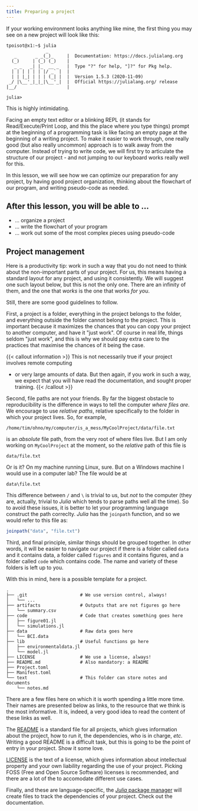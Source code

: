 ```yaml
---
title: Preparing a project
---
```


If your working environment looks anything like mine, the first thing you may
see on a new project will look like this:

~~~
tpoisot@x1:~$ julia
               _
   _       _ _(_)_     |  Documentation: https://docs.julialang.org
  (_)     | (_) (_)    |
   _ _   _| |_  __ _   |  Type "?" for help, "]?" for Pkg help.
  | | | | | | |/ _` |  |
  | | |_| | | | (_| |  |  Version 1.5.3 (2020-11-09)
 _/ |\__'_|_|_|\__'_|  |  Official https://julialang.org/ release
|__/                   |

julia>
~~~

This is highly intimidating.

Facing an empty text editor or a blinking REPL (it stands for Read/Execute/Print
Loop, and this the place where you type things) prompt at the beginning of a
programming task is like facing an empty page at the beginning of a writing
project. To make it easier to work through, one really good (but also really
uncommon) approach is to walk away from the computer. Instead of trying to write
code, we will first try to articulate the structure of our project - and not
jumping to our keyboard works really well for this.

In this lesson, we will see how we can optimize our preparation for any project,
by having good project organization, thinking about the flowchart of our
program, and writing pseudo-code as needed.

## After this lesson, you will be able to ...

- ... organize a project
- ... write the flowchart of your program
- ... work out some of the most complex pieces using pseudo-code

## Project management

Here is a productivity tip: work in such a way that you do not need to think
about the non-important parts of your project. For us, this means having a
standard layout for any project, and using it consistently. We will suggest one
such layout below, but this is not the only one. There are an infinity of them,
and the one that *works* is the one that works *for you*.

Still, there are some good guidelines to follow.

First, a project is a folder, everything in the project belongs to the folder,
and everything outside the folder cannot belong to the project. This is
important because it maximizes the chances that you can copy your project to
another computer, and have it "just work". Of course in real life, things seldom
"just work", and this is why we should pay extra care to the practices that
maximise the chances of it being the case.

{{< callout information >}}
This is not necessarily true if your project involves remote computing
- or very large amounts of data. But then again, if you work in such a way, we
expect that you will have read the documentation, and sought proper training.
{{< /callout >}}

Second, file paths are not your friends. By far the biggest obstacle to
reproducibility is the difference in ways to tell the computer *where files
are*. We encourage to use *relative paths*, relative specifically to the folder
in which your project lives. So, for example,

```raw
/home/tim/ohno/my/computer/is_a_mess/MyCoolProject/data/file.txt
```

is an *absolute* file path, from the very root of where files live. But I am
only working on `MyCoolProject` at the moment, so the *relative* path of this
file is

```raw
data/file.txt
```

Or is it? On my machine running Linux, sure. But on a Windows machine I would
use in a computer lab? The file would be at

```raw
data\file.txt
```

This difference between `/` and `\` is trivial to us, but *not* to the computer
(they are, actually, trivial to *Julia* which tends to parse paths well all the
time). So to avoid these issues, it is better to let your programming language
construct the path correclty. *Julia* has the `joinpath` function, and so we
would refer to this file as:

```julia
joinpath("data", "file.txt")
```

Third, and final principle, similar things should be grouped together. In other
words, it will be easier to navigate our project if there is a folder called
`data` and it contains data, a folder called `figures` and it contains figures,
and a folder called `code` which contains code. The name and variety of these
folders is left up to you.

With this in mind, here is a possible template for a project.

```raw
.
├── .git                    # We use version control, always!
│   └── ...
├── artifacts               # Outputs that are not figures go here
│   └── summary.csv
├── code                    # Code that creates something goes here
│   ├── figure01.jl
│   └── simulations.jl
├── data                    # Raw data goes here
│   └── BCI.data
├── lib                     # Useful functions go here
│   ├── environmentaldata.jl
│   └── model.jl
├── LICENSE                 # We use a license, always!
├── README.md               # Also mandatory: a README
├── Project.toml
├── Manifest.toml
└── text                    # This folder can store notes and documents
    └── notes.md
```

There are a few files here on which it is worth spending a little more time.
Their names are presented below as links, to the resource that we think is the
most informative. It is, indeed, a very good idea to read the content of these
links as well.

The [README](readme) is a standard file for all projects, which gives
information about the project, how to run it, the dependencies, who is in
charge, *etc*. Writing a good README is a difficult task, but this is going to
be the point of entry in your project. Show it some love.

[LICENSE](license) is the text of a license, which gives information about
intellectual property and your own liability regarding the use of your project.
Picking FOSS (Free and Open Source Software) licenses is recommended, and there
are a lot of the to accomodate different use cases.

Finally, and these are language-specific, the [*Julia* package manager](pkg)
will create files to track the dependencies of your project. Check out the
documentation.

[readme]:
    https://mozilla.github.io/open-leadership-training-series/articles/opening-your-project/write-a-great-project-readme/
[license]: https://choosealicense.com/
[pkg]: https://julialang.github.io/Pkg.jl/v1/


